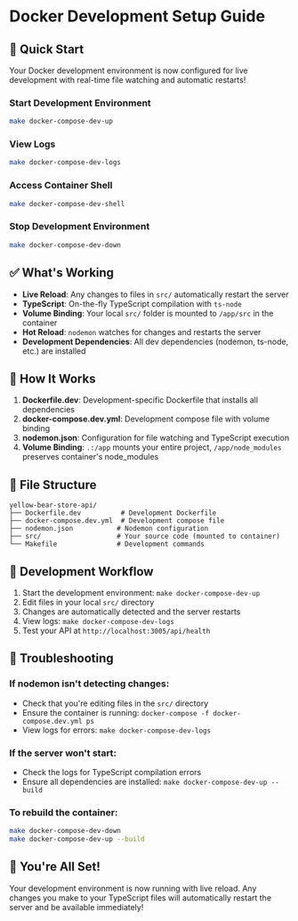 # Docker Development Setup Guide

## 🚀 Quick Start

Your Docker development environment is now configured for live development with real-time file watching and automatic restarts!

### Start Development Environment

```bash
make docker-compose-dev-up
```

### View Logs

```bash
make docker-compose-dev-logs
```

### Access Container Shell

```bash
make docker-compose-dev-shell
```

### Stop Development Environment

```bash
make docker-compose-dev-down
```

## ✅ What's Working

- **Live Reload**: Any changes to files in `src/` automatically restart the server
- **TypeScript**: On-the-fly TypeScript compilation with `ts-node`
- **Volume Binding**: Your local `src/` folder is mounted to `/app/src` in the container
- **Hot Reload**: `nodemon` watches for changes and restarts the server
- **Development Dependencies**: All dev dependencies (nodemon, ts-node, etc.) are installed

## 🔧 How It Works

1. **Dockerfile.dev**: Development-specific Dockerfile that installs all dependencies
2. **docker-compose.dev.yml**: Development compose file with volume binding
3. **nodemon.json**: Configuration for file watching and TypeScript execution
4. **Volume Binding**: `.:/app` mounts your entire project, `/app/node_modules` preserves container's node_modules

## 📁 File Structure

```
yellow-bear-store-api/
├── Dockerfile.dev          # Development Dockerfile
├── docker-compose.dev.yml  # Development compose file
├── nodemon.json           # Nodemon configuration
├── src/                   # Your source code (mounted to container)
└── Makefile               # Development commands
```

## 🎯 Development Workflow

1. Start the development environment: `make docker-compose-dev-up`
2. Edit files in your local `src/` directory
3. Changes are automatically detected and the server restarts
4. View logs: `make docker-compose-dev-logs`
5. Test your API at `http://localhost:3005/api/health`

## 🐛 Troubleshooting

### If nodemon isn't detecting changes:

- Check that you're editing files in the `src/` directory
- Ensure the container is running: `docker-compose -f docker-compose.dev.yml ps`
- View logs for errors: `make docker-compose-dev-logs`

### If the server won't start:

- Check the logs for TypeScript compilation errors
- Ensure all dependencies are installed: `make docker-compose-dev-up --build`

### To rebuild the container:

```bash
make docker-compose-dev-down
make docker-compose-dev-up --build
```

## 🎉 You're All Set!

Your development environment is now running with live reload. Any changes you make to your TypeScript files will automatically restart the server and be available immediately!
